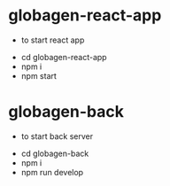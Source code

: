 # globagen-react-app

* to start react app
- cd globagen-react-app
- npm i
- npm start


# globagen-back

* to start back server
- cd globagen-back
- npm i
- npm run develop
